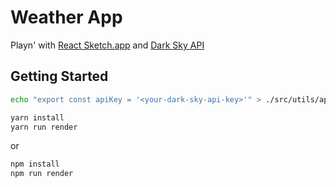# Weather App
Playn' with [React Sketch.app][react-sketchapp] and [Dark Sky API][dark-sky]

## Getting Started
```bash
echo "export const apiKey = '<your-dark-sky-api-key>'" > ./src/utils/apiKey.js
```
```bash
yarn install
yarn run render
```
or

```bash
npm install
npm run render
```

[react-sketchapp]: https://github.com/airbnb/react-sketchapp
[dark-sky]: https://darksky.net/dev/
